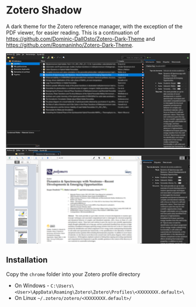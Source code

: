 # Zotero Shadow

A dark theme for the Zotero reference manager, with the exception of the PDF viewer, for easier reading. This is a continuation of <https://github.com/Dominic-DallOsto/Zotero-Dark-Theme> and <https://github.com/Rosmaninho/Zotero-Dark-Theme>.


![overview1](images/screenshot1.png)
![overview2](images/screenshot2.png)


## Installation

Copy the `chrome` folder into your Zotero profile directory
* On Windows - `C:\Users\<User>\AppData\Roaming\Zotero\Zotero\Profiles\<XXXXXXXX.default>\`
* On Linux `~/.zotero/zotero/<XXXXXXXX.default>/`
